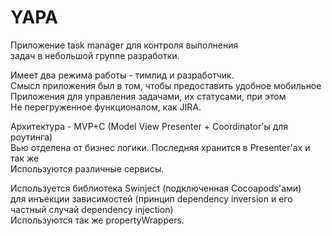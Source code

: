 # YAPA

Приложение task manager для контроля выполнения<br>
задач в небольшой группе разработки.<br>

Имеет два режима работы - тимлид и разработчик.<br>
Смысл приложения был в том, чтобы предоставить удобное мобильное<br>
Приложения для управления задачами, их статусами, при этом<br>
Не перегруженное функционалом, как JIRA.<br>

Архитектура - MVP+C (Model View Presenter + Coordinator'ы для роутинга)<br>
Вью отделена от бизнес логики. Последняя хранится в Presenter'ах и так же<br>
Используются различные сервисы.<br>

Используется библиотека Swinject (подключенная Cocoapods'ами)<br>
для инъекции зависимостей (принцип dependency inversion и его частный случай dependency injection)<br>
Используются так же propertyWrappers.<br>
